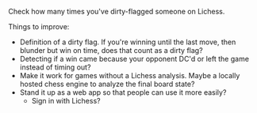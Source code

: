 Check how many times you've dirty-flagged someone on Lichess.

Things to improve:

- Definition of a dirty flag. If you're winning until the last move, then blunder but win on time, does that count as a dirty flag?
- Detecting if a win came because your opponent DC'd or left the game instead of timing out?
- Make it work for games without a Lichess analysis. Maybe a locally hosted chess engine to analyze the final board state?
- Stand it up as a web app so that people can use it more easily?
  - Sign in with Lichess?
